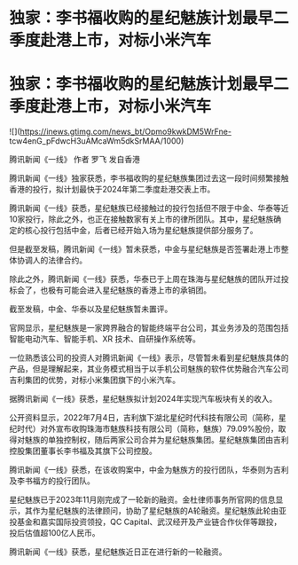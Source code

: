 # 独家：李书福收购的星纪魅族计划最早二季度赴港上市，对标小米汽车

# 独家：李书福收购的星纪魅族计划最早二季度赴港上市，对标小米汽车

![](https://inews.gtimg.com/news_bt/Opmo9kwkDM5WrFne-
tcw4enG_pFdwcH3uAMcaWm5dkSrMAA/1000)

腾讯新闻《一线》 作者 罗飞 发自香港

腾讯新闻《一线》独家获悉，李书福收购的星纪魅族集团过去这一段时间频繁接触香港的投行，拟计划最快于2024年第二季度赴港交表上市。

腾讯新闻《一线》获悉，星纪魅族已经接触过的投行包括但不限于中金、华泰等近10家投行，除此之外，也正在接触数家有关上市的律所团队。其中，星纪魅族确定的核心投行包括中金，后者已经开始入场为星纪魅族提供部分服务了。

但是截至发稿，腾讯新闻《一线》暂未获悉，中金与星纪魅族是否签署赴港上市整体协调人的法律合约。

除此之外，腾讯新闻《一线》获悉，华泰已于上周在珠海与星纪魅族的团队开过投标会了，也极有可能会进入星纪魅族的香港上市的承销团。

截至发稿，中金、华泰以及星纪魅族暂未置评。

官网显示，星纪魅族是一家跨界融合的智能终端平台公司，其业务涉及的范围包括智能电动汽车、智能手机、XR 技术、自研操作系统等。

一位熟悉该公司的投资人对腾讯新闻《一线》表示，尽管暂未看到星纪魅族具体的产品，但是理解起来，其业务模式相当于以手机公司魅族的软件优势融合汽车公司吉利集团的优势，对标小米集团旗下的小米汽车。

据腾讯新闻《一线》获悉，星纪魅族拟计划2024年实现汽车板块有关的收入。

公开资料显示，2022年7月4日，吉利旗下湖北星纪时代科技有限公司（简称，星纪时代）对外宣布收购珠海市魅族科技有限公司（简称，魅族）79.09%股份，取得对魅族的单独控制权，随后两家公司合并为星纪魅族集团。星纪魅族集团由吉利控股集团董事长李书福及其旗下公司控股。

腾讯新闻《一线》获悉，在该收购案中，中金为魅族方的投行团队，华泰则为吉利及李书福方的投行团队。

星纪魅族已于2023年11月刚完成了一轮新的融资。金杜律师事务所官网的信息显示，其作为星纪魅族的法律顾问，协助了星纪魅族的A轮融资。星纪魅族此轮由亚投基金和嘉实国际投资领投，QC
Capital、武汉经开及产业链合作伙伴等跟投，投后估值超100亿人民币。

腾讯新闻《一线》获悉，星纪魅族近日正在进行新的一轮融资。

